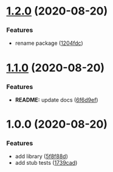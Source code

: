 # [1.2.0](https://github.com/Pixeladed/with-hook/compare/v1.1.0...v1.2.0) (2020-08-20)


### Features

* rename package ([1204fdc](https://github.com/Pixeladed/with-hook/commit/1204fdc5f02daae84d89ab5d7a9959fee88f8e06))

# [1.1.0](https://github.com/Pixeladed/with-hook/compare/v1.0.0...v1.1.0) (2020-08-20)


### Features

* **README:** update docs ([6f6d9ef](https://github.com/Pixeladed/with-hook/commit/6f6d9efc5dac526a74f6ef98c3ccaf398e94f138))

# 1.0.0 (2020-08-20)


### Features

* add library ([5f8f88d](https://github.com/Pixeladed/with-hook/commit/5f8f88de8704db35cbb97a302b486b10131a2d74))
* add stub tests ([1739cad](https://github.com/Pixeladed/with-hook/commit/1739cadeb866d57e3d5b421f95f3891059c34b27))
